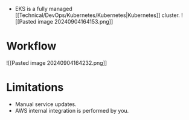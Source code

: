 - EKS is a fully managed [[Technical/DevOps/Kubernetes/Kubernetes|Kubernetes]] cluster.
![[Pasted image 20240904164153.png]]
# Workflow
![[Pasted image 20240904164232.png]]
# Limitations
- Manual service updates.
- AWS internal integration is performed by you.